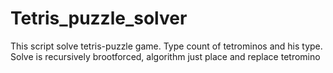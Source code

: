 # Tetris_puzzle_solver
This script solve tetris-puzzle game. Type count of tetrominos and his type.
Solve is recursively brootforced, algorithm just place and replace tetromino
